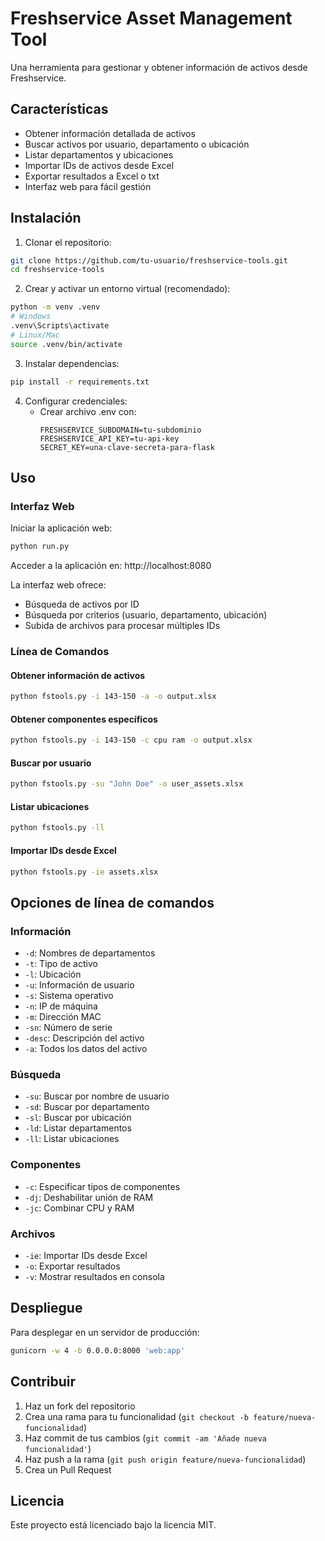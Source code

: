 # Freshservice Asset Management Tool

Una herramienta para gestionar y obtener información de activos desde Freshservice.

## Características

- Obtener información detallada de activos
- Buscar activos por usuario, departamento o ubicación
- Listar departamentos y ubicaciones
- Importar IDs de activos desde Excel
- Exportar resultados a Excel o txt
- Interfaz web para fácil gestión

## Instalación

1. Clonar el repositorio:
```bash
git clone https://github.com/tu-usuario/freshservice-tools.git
cd freshservice-tools
```

2. Crear y activar un entorno virtual (recomendado):
```bash
python -m venv .venv
# Windows
.venv\Scripts\activate
# Linux/Mac
source .venv/bin/activate
```

3. Instalar dependencias:
```bash
pip install -r requirements.txt
```

4. Configurar credenciales:
   - Crear archivo .env con:
     ```
     FRESHSERVICE_SUBDOMAIN=tu-subdominio
     FRESHSERVICE_API_KEY=tu-api-key
     SECRET_KEY=una-clave-secreta-para-flask
     ```

## Uso

### Interfaz Web

Iniciar la aplicación web:

```bash
python run.py
```

Acceder a la aplicación en: http://localhost:8080

La interfaz web ofrece:
- Búsqueda de activos por ID
- Búsqueda por criterios (usuario, departamento, ubicación)
- Subida de archivos para procesar múltiples IDs

### Línea de Comandos

#### Obtener información de activos
```bash
python fstools.py -i 143-150 -a -o output.xlsx
```

#### Obtener componentes específicos
```bash
python fstools.py -i 143-150 -c cpu ram -o output.xlsx
```

#### Buscar por usuario
```bash
python fstools.py -su "John Doe" -o user_assets.xlsx
```

#### Listar ubicaciones
```bash
python fstools.py -ll
```

#### Importar IDs desde Excel
```bash
python fstools.py -ie assets.xlsx
```

## Opciones de línea de comandos

### Información
- `-d`: Nombres de departamentos
- `-t`: Tipo de activo
- `-l`: Ubicación
- `-u`: Información de usuario
- `-s`: Sistema operativo
- `-n`: IP de máquina
- `-m`: Dirección MAC
- `-sn`: Número de serie
- `-desc`: Descripción del activo
- `-a`: Todos los datos del activo

### Búsqueda
- `-su`: Buscar por nombre de usuario
- `-sd`: Buscar por departamento
- `-sl`: Buscar por ubicación
- `-ld`: Listar departamentos
- `-ll`: Listar ubicaciones

### Componentes
- `-c`: Especificar tipos de componentes
- `-dj`: Deshabilitar unión de RAM
- `-jc`: Combinar CPU y RAM

### Archivos
- `-ie`: Importar IDs desde Excel
- `-o`: Exportar resultados
- `-v`: Mostrar resultados en consola

## Despliegue

Para desplegar en un servidor de producción:

```bash
gunicorn -w 4 -b 0.0.0.0:8000 'web:app'
```

## Contribuir

1. Haz un fork del repositorio
2. Crea una rama para tu funcionalidad (`git checkout -b feature/nueva-funcionalidad`)
3. Haz commit de tus cambios (`git commit -am 'Añade nueva funcionalidad'`)
4. Haz push a la rama (`git push origin feature/nueva-funcionalidad`)
5. Crea un Pull Request

## Licencia

Este proyecto está licenciado bajo la licencia MIT.

